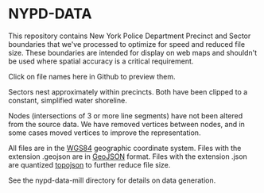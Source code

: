 # NYPD-DATA

This repository contains New York Police Department Precinct and Sector boundaries that we've processed to optimize for speed and reduced file size.  These boundaries are intended for display on web maps and shouldn't be used where spatial accuracy is a critical requirement.

Click on file names here in Github to preview them.

Sectors nest approximately within precincts.  Both have been clipped to a constant, simplified water shoreline. 

Nodes (intersections of 3 or more line segments) have not been altered from the source data.  We have removed vertices between nodes, and in some cases moved vertices to improve the representation.

All files are in the [WGS84](http://epsg.io/4326) geographic coordinate system.  Files with the extension .geojson are in [GeoJSON](http://geojson.org/) format.  Files with the extension .json are quantized [topojson](https://github.com/topojson/topojson) to further reduce file size.

See the nypd-data-mill directory for details on data generation. 
